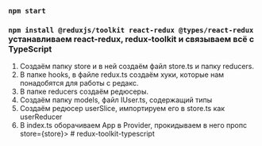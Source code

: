 ### `npm start`

### `npm install @reduxjs/toolkit react-redux @types/react-redux` устанавливаем react-redux, redux-toolkit и связываем всё с TypeScript

1. Создаём папку store и в ней создаём файл store.ts и папку reducers.
2. В папке hooks, в файле redux.ts создаём хуки, которые нам понадобятся для работы с редакс.
3. В папке reducers создаём редюсеры.
4. Создаём папку models, файл IUser.ts, содержащий типы
5. Создаём редюсер userSlice, импортируем его в store.ts как userReducer
6. В index.ts оборачиваем App в Provider, прокидываем в него пропс store={store}>
#   r e d u x - t o o l k i t - t y p e s c r i p t  
 